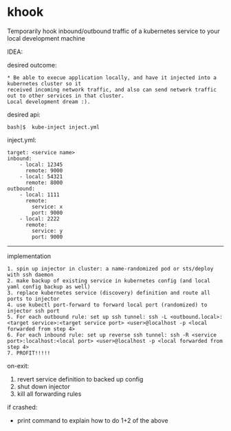 # khook
Temporarily hook inbound/outbound traffic of a kubernetes service to your local development machine


IDEA:


desired outcome:

	* Be able to execue application locally, and have it injected into a kubernetes cluster so it 
	received incoming network traffic, and also can send network traffic out to other services in that cluster.
	Local development dream :).


desired api:

	bash|$	kube-inject	inject.yml
	

inject.yml:

	target: <service name>
	inbound:
		- local: 12345
		  remote: 9000
		- local: 54321
		  remote: 8000
	outbound:
		- local: 1111
		  remote:
			service: x
			port: 9000
		- local: 2222
		  remote:
			service: y
			port: 9000


-----------------

implementation

	1. spin up injector in cluster: a name-randomized pod or sts/deploy with ssh daemon
	2. make backup of existing service in kubernetes config (and local yaml config backup as well)
	3. replace kubernetes service (discovery) definition and route all ports to injector
	4. use kubectl port-forward to forward local port (randomized) to injector ssh port
	5. For each outbound rule: set up ssh tunnel: ssh -L <outbound.local>:<target service>:<target service port> <user>@localhost -p <local forwarded from step 4>
	6. For each inbound rule: set up reverse ssh tunnel: ssh -R <service port>:localhost:<local port> <user>@localhost -p <local forwarded from step 4>
	7. PROFIT!!!!!
	
	
on-exit: 
1. revert service definition to backed up config
2. shut down injector
3. kill all forwarding rules

if crashed: 
* print command to explain how to do 1+2 of the above



